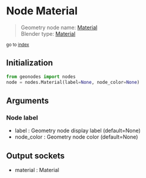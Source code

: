
# Node Material

> Geometry node name: [Material](https://docs.blender.org/manual/en/latest/modeling/geometry_nodes/input/material.html)<br>
  Blender type: [Material](https://docs.blender.org/api/current/bpy.types.GeometryNodeInputMaterial.html)
  
<sub>go to [index](../index.md)</sub>

## Initialization

```python
from geonodes import nodes
node = nodes.Material(label=None, node_color=None)
```



## Arguments


### Node label

- label : Geometry node display label (default=None)
- node_color : Geometry node color (default=None)

## Output sockets

- material : Material
